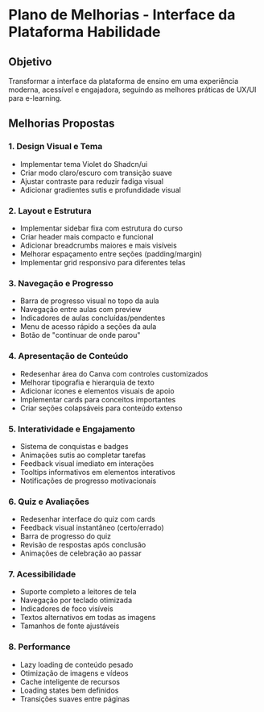 # Plano de Melhorias - Interface da Plataforma Habilidade

## Objetivo
Transformar a interface da plataforma de ensino em uma experiência moderna, acessível e engajadora, seguindo as melhores práticas de UX/UI para e-learning.

## Melhorias Propostas

### 1. Design Visual e Tema
- Implementar tema Violet do Shadcn/ui
- Criar modo claro/escuro com transição suave
- Ajustar contraste para reduzir fadiga visual
- Adicionar gradientes sutis e profundidade visual

### 2. Layout e Estrutura
- Implementar sidebar fixa com estrutura do curso
- Criar header mais compacto e funcional
- Adicionar breadcrumbs maiores e mais visíveis
- Melhorar espaçamento entre seções (padding/margin)
- Implementar grid responsivo para diferentes telas

### 3. Navegação e Progresso
- Barra de progresso visual no topo da aula
- Navegação entre aulas com preview
- Indicadores de aulas concluídas/pendentes
- Menu de acesso rápido a seções da aula
- Botão de "continuar de onde parou"

### 4. Apresentação de Conteúdo
- Redesenhar área do Canva com controles customizados
- Melhorar tipografia e hierarquia de texto
- Adicionar ícones e elementos visuais de apoio
- Implementar cards para conceitos importantes
- Criar seções colapsáveis para conteúdo extenso

### 5. Interatividade e Engajamento
- Sistema de conquistas e badges
- Animações sutis ao completar tarefas
- Feedback visual imediato em interações
- Tooltips informativos em elementos interativos
- Notificações de progresso motivacionais

### 6. Quiz e Avaliações
- Redesenhar interface do quiz com cards
- Feedback visual instantâneo (certo/errado)
- Barra de progresso do quiz
- Revisão de respostas após conclusão
- Animações de celebração ao passar

### 7. Acessibilidade
- Suporte completo a leitores de tela
- Navegação por teclado otimizada
- Indicadores de foco visíveis
- Textos alternativos em todas as imagens
- Tamanhos de fonte ajustáveis

### 8. Performance
- Lazy loading de conteúdo pesado
- Otimização de imagens e vídeos
- Cache inteligente de recursos
- Loading states bem definidos
- Transições suaves entre páginas